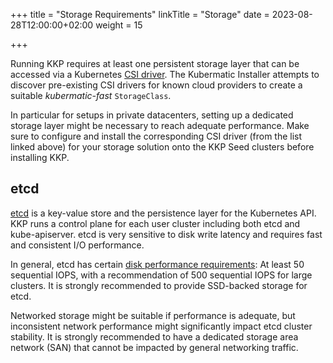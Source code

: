 +++
title = "Storage Requirements"
linkTitle = "Storage"
date = 2023-08-28T12:00:00+02:00
weight = 15

+++

Running KKP requires at least one persistent storage layer that can be accessed via a Kubernetes [CSI driver](https://kubernetes-csi.github.io/docs/drivers.html). The Kubermatic Installer attempts to discover pre-existing CSI drivers for known cloud providers to create a suitable *kubermatic-fast* `StorageClass`.

In particular for setups in private datacenters, setting up a dedicated storage layer might be necessary to reach adequate performance. Make sure to configure and install the corresponding CSI driver (from the list linked above) for your storage solution onto the KKP Seed clusters before installing KKP.

## etcd

[etcd](https://etcd.io) is a key-value store and the persistence layer for the Kubernetes API. KKP runs a control plane for each user cluster including both etcd and kube-apiserver. etcd is very sensitive to disk write latency and requires fast and consistent I/O performance.

In general, etcd has certain [disk performance requirements](https://etcd.io/docs/v3.5/op-guide/hardware/#disks): At least 50 sequential IOPS, with a recommendation of 500 sequential IOPS for large clusters. It is strongly recommended to provide SSD-backed storage for etcd.

Networked storage might be suitable if performance is adequate, but inconsistent network performance might significantly impact etcd cluster stability. It is strongly recommended to have a dedicated storage area network (SAN) that cannot be impacted by general networking traffic.
